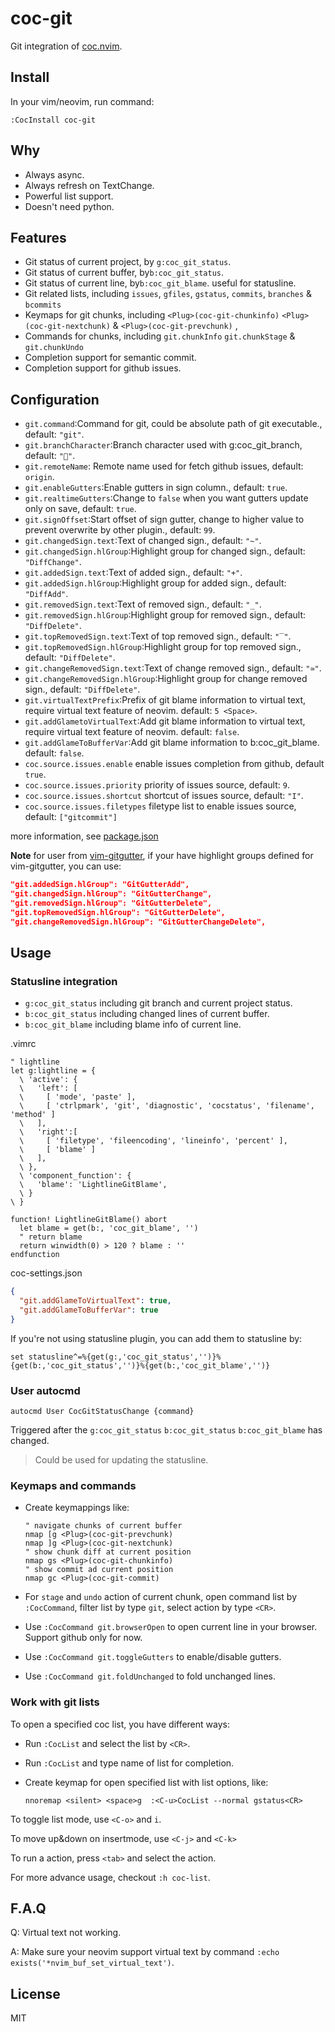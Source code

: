 # coc-git

Git integration of [coc.nvim](https://github.com/neoclide/coc.nvim).

## Install

In your vim/neovim, run command:

```
:CocInstall coc-git
```

## Why

- Always async.
- Always refresh on TextChange.
- Powerful list support.
- Doesn't need python.

## Features

- Git status of current project, by `g:coc_git_status`.
- Git status of current buffer, by`b:coc_git_status`.
- Git status of current line, by`b:coc_git_blame`. useful for statusline.
- Git related lists, including `issues`, `gfiles`, `gstatus`, `commits`, `branches` & `bcommits`
- Keymaps for git chunks, including `<Plug>(coc-git-chunkinfo)` `<Plug>(coc-git-nextchunk)` & `<Plug>(coc-git-prevchunk)` ,
- Commands for chunks, including `git.chunkInfo` `git.chunkStage` & `git.chunkUndo`
- Completion support for semantic commit.
- Completion support for github issues.

## Configuration

- `git.command`:Command for git, could be absolute path of git executable., default: `"git"`.
- `git.branchCharacter`:Branch character used with g:coc_git_branch, default: `""`.
- `git.remoteName`: Remote name used for fetch github issues, default: `origin`.
- `git.enableGutters`:Enable gutters in sign column., default: `true`.
- `git.realtimeGutters`:Change to `false` when you want gutters update only on save, default: `true`.
- `git.signOffset`:Start offset of sign gutter, change to higher value to prevent overwrite by other plugin., default: `99`.
- `git.changedSign.text`:Text of changed sign., default: `"~"`.
- `git.changedSign.hlGroup`:Highlight group for changed sign., default: `"DiffChange"`.
- `git.addedSign.text`:Text of added sign., default: `"+"`.
- `git.addedSign.hlGroup`:Highlight group for added sign., default: `"DiffAdd"`.
- `git.removedSign.text`:Text of removed sign., default: `"_"`.
- `git.removedSign.hlGroup`:Highlight group for removed sign., default: `"DiffDelete"`.
- `git.topRemovedSign.text`:Text of top removed sign., default: `"‾"`.
- `git.topRemovedSign.hlGroup`:Highlight group for top removed sign., default: `"DiffDelete"`.
- `git.changeRemovedSign.text`:Text of change removed sign., default: `"≃"`.
- `git.changeRemovedSign.hlGroup`:Highlight group for change removed sign., default: `"DiffDelete"`.
- `git.virtualTextPrefix`:Prefix of git blame information to virtual text, require virtual text feature of neovim. default: `5 <Space>`.
- `git.addGlametoVirtualText`:Add git blame information to virtual text, require virtual text feature of neovim. default: `false`.
- `git.addGlameToBufferVar`:Add git blame information to b:coc_git_blame. default: `false`.
- `coc.source.issues.enable` enable issues completion from github, default `true`.
- `coc.source.issues.priority` priority of issues source, default: `9`.
- `coc.source.issues.shortcut` shortcut of issues source, default: `"I"`.
- `coc.source.issues.filetypes` filetype list to enable issues source, default: `["gitcommit"]`

more information, see [package.json](https://github.com/neoclide/coc-git/blob/master/package.json)

**Note** for user from [vim-gitgutter](https://github.com/airblade/vim-gitgutte),
if your have highlight groups defined for vim-gitgutter, you can use:

```json
"git.addedSign.hlGroup": "GitGutterAdd",
"git.changedSign.hlGroup": "GitGutterChange",
"git.removedSign.hlGroup": "GitGutterDelete",
"git.topRemovedSign.hlGroup": "GitGutterDelete",
"git.changeRemovedSign.hlGroup": "GitGutterChangeDelete",
```

## Usage

### Statusline integration

- `g:coc_git_status` including git branch and current project status.
- `b:coc_git_status` including changed lines of current buffer.
- `b:coc_git_blame` including blame info of current line.

.vimrc

```viml
" lightline
let g:lightline = {
  \ 'active': {
  \   'left': [
  \     [ 'mode', 'paste' ],
  \     [ 'ctrlpmark', 'git', 'diagnostic', 'cocstatus', 'filename', 'method' ]
  \   ],
  \   'right':[
  \     [ 'filetype', 'fileencoding', 'lineinfo', 'percent' ],
  \     [ 'blame' ]
  \   ],
  \ },
  \ 'component_function': {
  \   'blame': 'LightlineGitBlame',
  \ }
\ }

function! LightlineGitBlame() abort
  let blame = get(b:, 'coc_git_blame', '')
  " return blame
  return winwidth(0) > 120 ? blame : ''
endfunction
```

coc-settings.json

```json
{
  "git.addGlameToVirtualText": true,
  "git.addGlameToBufferVar": true
}
```

If you're not using statusline plugin, you can add them to statusline by:

```vim
set statusline^=%{get(g:,'coc_git_status','')}%{get(b:,'coc_git_status','')}%{get(b:,'coc_git_blame','')}
```

### User autocmd

```vim
autocmd User CocGitStatusChange {command}
```

Triggered after the `g:coc_git_status` `b:coc_git_status` `b:coc_git_blame` has changed.

> Could be used for updating the statusline.

### Keymaps and commands

- Create keymappings like:

  ```vim
  " navigate chunks of current buffer
  nmap [g <Plug>(coc-git-prevchunk)
  nmap ]g <Plug>(coc-git-nextchunk)
  " show chunk diff at current position
  nmap gs <Plug>(coc-git-chunkinfo)
  " show commit ad current position
  nmap gc <Plug>(coc-git-commit)
  ```

- For `stage` and `undo` action of current chunk, open command list by
  `:CocCommand`, filter list by type `git`, select action by type `<CR>`.
- Use `:CocCommand git.browserOpen` to open current line in your browser.
  Support github only for now.
- Use `:CocCommand git.toggleGutters` to enable/disable gutters.
- Use `:CocCommand git.foldUnchanged` to fold unchanged lines.

### Work with git lists

To open a specified coc list, you have different ways:

- Run `:CocList` and select the list by `<CR>`.
- Run `:CocList` and type name of list for completion.
- Create keymap for open specified list with list options, like:

  ```vim
  nnoremap <silent> <space>g  :<C-u>CocList --normal gstatus<CR>
  ```

To toggle list mode, use `<C-o>` and `i`.

To move up&down on insertmode, use `<C-j>` and `<C-k>`

To run a action, press `<tab>` and select the action.

For more advance usage, checkout `:h coc-list`.

## F.A.Q

Q: Virtual text not working.

A: Make sure your neovim support virtual text by command
`:echo exists('*nvim_buf_set_virtual_text')`.

## License

MIT
